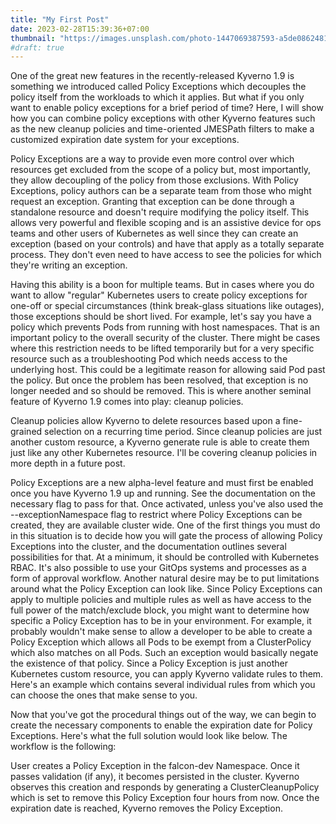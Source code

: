 ```yaml
---
title: "My First Post"
date: 2023-02-28T15:39:36+07:00
thumbnail: "https://images.unsplash.com/photo-1447069387593-a5de0862481e?ixlib=rb-1.2.1&ixid=MnwxMjA3fDB8MHxwaG90by1wYWdlfHx8fGVufDB8fHx8&auto=format&fit=crop&w=1169&q=80"
#draft: true
---
```

One of the great new features in the recently-released Kyverno 1.9 is something we introduced called Policy Exceptions which decouples the policy itself from the workloads to which it applies. But what if you only want to enable policy exceptions for a brief period of time? Here, I will show how you can combine policy exceptions with other Kyverno features such as the new cleanup policies and time-oriented JMESPath filters to make a customized expiration date system for your exceptions.

Policy Exceptions are a way to provide even more control over which resources get excluded from the scope of a policy but, most importantly, they allow decoupling of the policy from those exclusions. With Policy Exceptions, policy authors can be a separate team from those who might request an exception. Granting that exception can be done through a standalone resource and doesn't require modifying the policy itself. This allows very powerful and flexible scoping and is an assistive device for ops teams and other users of Kubernetes as well since they can create an exception (based on your controls) and have that apply as a totally separate process. They don't even need to have access to see the policies for which they're writing an exception.

Having this ability is a boon for multiple teams. But in cases where you do want to allow "regular" Kubernetes users to create policy exceptions for one-off or special circumstances (think break-glass situations like outages), those exceptions should be short lived. For example, let's say you have a policy which prevents Pods from running with host namespaces. That is an important policy to the overall security of the cluster. There might be cases where this restriction needs to be lifted temporarily but for a very specific resource such as a troubleshooting Pod which needs access to the underlying host. This could be a legitimate reason for allowing said Pod past the policy. But once the problem has been resolved, that exception is no longer needed and so should be removed. This is where another seminal feature of Kyverno 1.9 comes into play: cleanup policies.

Cleanup policies allow Kyverno to delete resources based upon a fine-grained selection on a recurring time period. Since cleanup policies are just another custom resource, a Kyverno generate rule is able to create them just like any other Kubernetes resource. I'll be covering cleanup policies in more depth in a future post.

Policy Exceptions are a new alpha-level feature and must first be enabled once you have Kyverno 1.9 up and running. See the documentation on the necessary flag to pass for that. Once activated, unless you've also used the --exceptionNamespace flag to restrict where Policy Exceptions can be created, they are available cluster wide. One of the first things you must do in this situation is to decide how you will gate the process of allowing Policy Exceptions into the cluster, and the documentation outlines several possibilities for that. At a minimum, it should be controlled with Kubernetes RBAC. It's also possible to use your GitOps systems and processes as a form of approval workflow. Another natural desire may be to put limitations around what the Policy Exception can look like. Since Policy Exceptions can apply to multiple policies and multiple rules as well as have access to the full power of the match/exclude block, you might want to determine how specific a Policy Exception has to be in your environment. For example, it probably wouldn't make sense to allow a developer to be able to create a Policy Exception which allows all Pods to be exempt from a ClusterPolicy which also matches on all Pods. Such an exception would basically negate the existence of that policy. Since a Policy Exception is just another Kubernetes custom resource, you can apply Kyverno validate rules to them. Here's an example which contains several individual rules from which you can choose the ones that make sense to you.

Now that you've got the procedural things out of the way, we can begin to create the necessary components to enable the expiration date for Policy Exceptions. Here's what the full solution would look like below. The workflow is the following:

User creates a Policy Exception in the falcon-dev Namespace.
Once it passes validation (if any), it becomes persisted in the cluster.
Kyverno observes this creation and responds by generating a ClusterCleanupPolicy which is set to remove this Policy Exception four hours from now.
Once the expiration date is reached, Kyverno removes the Policy Exception.
